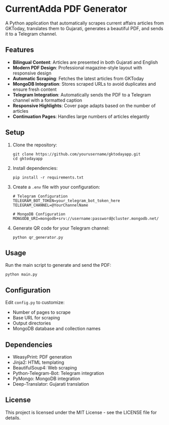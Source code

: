 # CurrentAdda PDF Generator

A Python application that automatically scrapes current affairs articles from GKToday, translates them to Gujarati, generates a beautiful PDF, and sends it to a Telegram channel.

## Features

- **Bilingual Content**: Articles are presented in both Gujarati and English
- **Modern PDF Design**: Professional magazine-style layout with responsive design
- **Automatic Scraping**: Fetches the latest articles from GKToday
- **MongoDB Integration**: Stores scraped URLs to avoid duplicates and ensure fresh content
- **Telegram Integration**: Automatically sends the PDF to a Telegram channel with a formatted caption
- **Responsive Highlights**: Cover page adapts based on the number of articles
- **Continuation Pages**: Handles large numbers of articles elegantly

## Setup

1. Clone the repository:
   ```
   git clone https://github.com/yourusername/gktodayapp.git
   cd gktodayapp
   ```

2. Install dependencies:
   ```
   pip install -r requirements.txt
   ```

3. Create a `.env` file with your configuration:
   ```
   # Telegram Configuration
   TELEGRAM_BOT_TOKEN=your_telegram_bot_token_here
   TELEGRAM_CHANNEL=@YourChannelName

   # MongoDB Configuration
   MONGODB_URI=mongodb+srv://username:password@cluster.mongodb.net/
   ```

4. Generate QR code for your Telegram channel:
   ```
   python qr_generator.py
   ```

## Usage

Run the main script to generate and send the PDF:

```
python main.py
```

## Configuration

Edit `config.py` to customize:

- Number of pages to scrape
- Base URL for scraping
- Output directories
- MongoDB database and collection names

## Dependencies

- WeasyPrint: PDF generation
- Jinja2: HTML templating
- BeautifulSoup4: Web scraping
- Python-Telegram-Bot: Telegram integration
- PyMongo: MongoDB integration
- Deep-Translator: Gujarati translation

## License

This project is licensed under the MIT License - see the LICENSE file for details. 